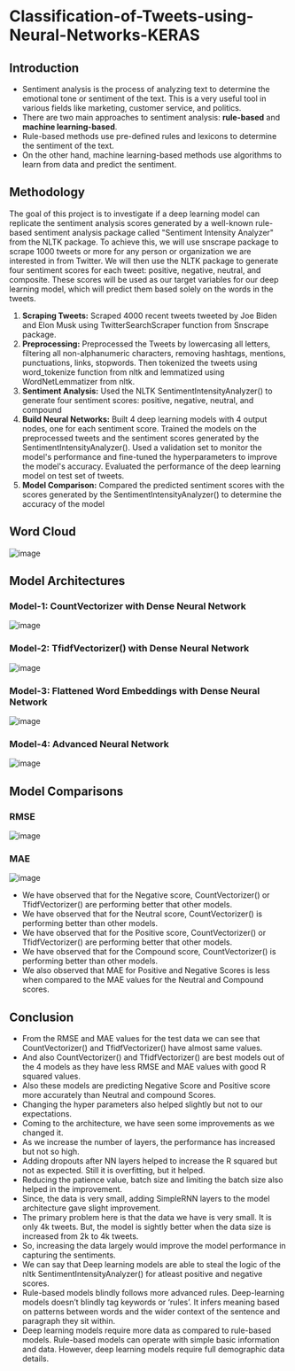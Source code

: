 # Classification-of-Tweets-using-Neural-Networks-KERAS
## Introduction
* Sentiment analysis is the process of analyzing text to determine the emotional tone or sentiment of the text. This is a very useful tool in various fields like marketing, customer service, and politics. 
* There are two main approaches to sentiment analysis: **rule-based** and **machine learning-based**. 
* Rule-based methods use pre-defined rules and lexicons to determine the sentiment of the text. 
* On the other hand, machine learning-based methods use algorithms to learn from data and predict the sentiment.
## Methodology
The goal of this project is to investigate if a deep learning model can replicate the sentiment analysis scores generated by a well-known rule-based sentiment analysis package called "Sentiment Intensity Analyzer" from the NLTK package. To achieve this, we will use snscrape package to scrape 1000 tweets or more for any person or organization we are interested in from Twitter. We will then use the NLTK package to generate four sentiment scores for each tweet: positive, negative, neutral, and composite. These scores will be used as our target variables for our deep learning model, which will predict them based solely on the words in the tweets.

  1. **Scraping Tweets:** Scraped 4000 recent tweets tweeted by Joe Biden and Elon Musk using TwitterSearchScraper function from Snscrape package.
  2. **Preprocessing:** Preprocessed the Tweets by lowercasing all letters, filtering all non-alphanumeric characters, removing hashtags, mentions, punctuations, links, stopwords. Then tokenized the tweets using word_tokenize function from nltk and lemmatized using WordNetLemmatizer from nltk.
  3. **Sentiment Analysis:** Used the NLTK SentimentIntensityAnalyzer() to generate four sentiment scores: positive, negative, neutral, and compound
  4. **Build Neural Networks:** Built 4 deep learning models with 4 output nodes, one for each sentiment score. Trained the models on the preprocessed tweets and the sentiment scores generated by the SentimentIntensityAnalyzer(). Used a validation set to monitor the model's performance and fine-tuned the hyperparameters to improve the model's accuracy. Evaluated the performance of the deep learning model on test set of tweets.
  5. **Model Comparison:** Compared the predicted sentiment scores with the scores generated by the SentimentIntensityAnalyzer() to determine the accuracy of the model
## Word Cloud
  ![image](https://user-images.githubusercontent.com/48169929/226206741-dc138c95-79b3-40fc-8bdd-03513aa8aea1.png)
## Model Architectures
### Model-1: CountVectorizer with Dense Neural Network
  ![image](https://user-images.githubusercontent.com/48169929/226206703-d7dbb38b-4e4f-4378-a61f-830faa78ebd7.png)
### Model-2: TfidfVectorizer() with Dense Neural Network
  ![image](https://user-images.githubusercontent.com/48169929/226206685-c49b28c5-e809-459c-a892-da620c6c7b28.png)
### Model-3: Flattened Word Embeddings with Dense Neural Network
  ![image](https://user-images.githubusercontent.com/48169929/226206669-38140c98-d643-4875-8fe0-333fa974ce91.png)
### Model-4: Advanced Neural Network
  ![image](https://user-images.githubusercontent.com/48169929/226206654-a87a0174-ba55-427a-b89e-71cf835ca6aa.png)
## Model Comparisons
### RMSE
  ![image](https://user-images.githubusercontent.com/48169929/226206316-73b7dcc5-1dcc-435b-8f4d-54fd89d148ee.png)
### MAE
  ![image](https://user-images.githubusercontent.com/48169929/226206336-f83f867b-1044-42e9-bc88-7e8f5a82b28a.png)
* We have observed that for the Negative score, CountVectorizer() or TfidfVectorizer() are performing better that other models.
* We have observed that for the Neutral score, CountVectorizer() is performing better than other models.
* We have observed that for the Positive score, CountVectorizer() or TfidfVectorizer() are performing better that other models.
* We have observed that for the Compound score, CountVectorizer() is 
performing better than other models.
* We also observed that MAE for Positive and Negative Scores is less when compared to the MAE values for the Neutral and Compound scores.
## Conclusion
* From the RMSE and MAE values for the test data we can see that CountVectorizer() and TfidfVectorizer() have almost same values. 
* And also CountVectorizer() and TfidfVectorizer() are best models out of the 4 models as they have less RMSE and MAE values with good R squared values.
* Also these models are predicting Negative Score and Positive score more accurately than Neutral and compound Scores.
* Changing the hyper parameters also helped slightly but not to our expectations.
* Coming to the architecture, we have seen some improvements as we changed it.
* As we increase the number of layers, the performance has increased but not so high.
* Adding dropouts after NN layers helped to increase the R squared but not as expected. Still it is overfitting, but it helped.
* Reducing the patience value, batch size and limiting the batch size also helped in the improvement.
* Since, the data is very small, adding SimpleRNN layers to the model architecture gave slight improvement.
* The primary problem here is that the data we have is very small. It is only 4k tweets. But, the model is sightly better when the data size is increased from 2k to 4k tweets.
* So, increasing the data largely would improve the model performance in capturing the sentiments. 
* We can say that Deep learning models are able to steal the logic of the nltk SentimentIntensityAnalyzer() for atleast positive and negative scores.
* Rule-based models blindly follows more advanced rules. Deep-learning models doesn’t blindly tag keywords or ‘rules’. It infers meaning based on patterns between words and the wider context of the sentence and paragraph they sit within. 
* Deep learning models require more data as compared to rule-based models. Rule-based models can operate with simple basic information and data. However, deep learning models require full demographic data details.
